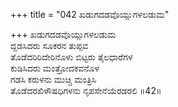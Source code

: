 +++
title = "042 ಖಡುಗದಡವೊಯ್ಲುಗಳಲಡುಮ"

+++
ಖಡುಗದಡವೊಯ್ಲುಗಳಲಡುಮ  
ದ್ದಡಸಿದರು ಸೂಕರನ ತುಪ್ಪವ  
ತೊಡೆದರಿರಿದೇರಿನೊಳು ಬಿಟ್ಟರು ತೈಲಧಾರೆಗಳ  
ಕುಡಿಸಿದರು ಮಂತ್ರೋದಕವನೊಳ  
ಗಡಸಿ ಕರುಳನು ಮುಚ್ಚಿ ಮಂತ್ರಿಸಿ  
ತೊಡೆದರಖಿಳೌಷಧಿಗಳನು ನೃಪಸೇನೆಯೆರಡರಲಿ      ॥42॥
